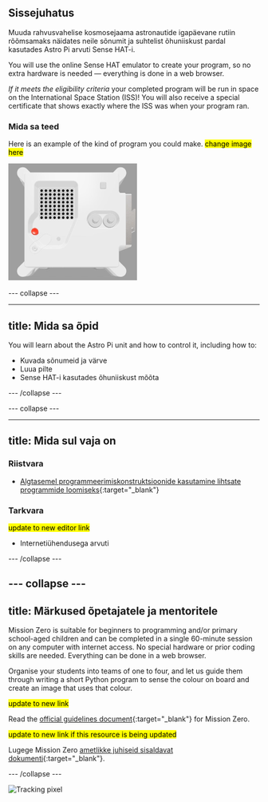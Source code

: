 ## Sissejuhatus

Muuda rahvusvahelise kosmosejaama astronautide igapäevane rutiin rõõmsamaks näidates neile sõnumit ja suhtelist õhuniiskust pardal kasutades Astro Pi arvuti Sense HAT-i.

You will use the online Sense HAT emulator to create your program, so no extra hardware is needed — everything is done in a web browser.

*If it meets the eligibility criteria* your completed program will be run in space on the International Space Station (ISS)! You will also receive a special certificate that shows exactly where the ISS was when your program ran.

### Mida sa teed

Here is an example of the kind of program you could make. <mark>change image here</mark>

![The Trinket Sense HAT emulator running a sample program which scrolls the humidity value across the LED matrix and then displays a picture of a fish.](images/M0_4.gif)


--- collapse ---

---
title: Mida sa õpid
---

You will learn about the Astro Pi unit and how to control it, including how to:
+ Kuvada sõnumeid ja värve
+ Luua pilte
+ Sense HAT-i kasutades õhuniiskust mõõta

--- /collapse ---

--- collapse ---

---
title: Mida sul vaja on
---

### Riistvara

+ [Algtasemel programmeerimiskonstruktsioonide kasutamine lihtsate programmide loomiseks](https://curriculum.raspberrypi.org/programming/creator/){:target="_blank"}

### Tarkvara

<mark> update to new editor link </mark>
+ Internetiühendusega arvuti

--- /collapse ---

--- collapse ---
---
title: Märkused õpetajatele ja mentoritele
---

Mission Zero is suitable for beginners to programming and/or primary school-aged children and can be completed in a single 60-minute session on any computer with internet access. No special hardware or prior coding skills are needed. Everything can be done in a web browser.

Organise your students into teams of one to four, and let us guide them through writing a short Python program to sense the colour on board and create an image that uses that colour.

<mark> update to new link </mark>

Read the [official guidelines document](https://astro-pi.org/media/mission-zero-guidelines/Astro_Pi_Mission_Zero_Guidelines_2021_22-en.pdf){:target="_blank"} for Mission Zero.

<mark> update to new link if this resource is being updated </mark>

 Lugege Mission Zero [ametlikke juhiseid sisaldavat dokumenti](https://astro-pi.org/media/mission-zero-guidelines/Astro_Pi_Mission_Zero_Guidelines_2021_22-et.pdf){:target="_blank"}.

--- /collapse ---

![Tracking pixel](https://code.org/api/hour/begin_raspberrypi_astropi.png)
